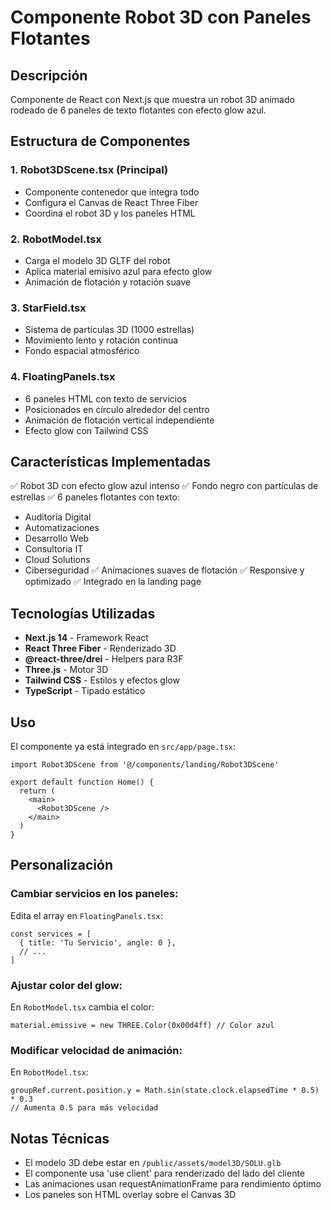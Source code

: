 # Componente Robot 3D con Paneles Flotantes

## Descripción
Componente de React con Next.js que muestra un robot 3D animado rodeado de 6 paneles de texto flotantes con efecto glow azul.

## Estructura de Componentes

### 1. **Robot3DScene.tsx** (Principal)
- Componente contenedor que integra todo
- Configura el Canvas de React Three Fiber
- Coordina el robot 3D y los paneles HTML

### 2. **RobotModel.tsx**
- Carga el modelo 3D GLTF del robot
- Aplica material emisivo azul para efecto glow
- Animación de flotación y rotación suave

### 3. **StarField.tsx**
- Sistema de partículas 3D (1000 estrellas)
- Movimiento lento y rotación continua
- Fondo espacial atmosférico

### 4. **FloatingPanels.tsx**
- 6 paneles HTML con texto de servicios
- Posicionados en círculo alrededor del centro
- Animación de flotación vertical independiente
- Efecto glow con Tailwind CSS

## Características Implementadas

✅ Robot 3D con efecto glow azul intenso
✅ Fondo negro con partículas de estrellas
✅ 6 paneles flotantes con texto:
   - Auditoría Digital
   - Automatizaciones
   - Desarrollo Web
   - Consultoría IT
   - Cloud Solutions
   - Ciberseguridad
✅ Animaciones suaves de flotación
✅ Responsive y optimizado
✅ Integrado en la landing page

## Tecnologías Utilizadas

- **Next.js 14** - Framework React
- **React Three Fiber** - Renderizado 3D
- **@react-three/drei** - Helpers para R3F
- **Three.js** - Motor 3D
- **Tailwind CSS** - Estilos y efectos glow
- **TypeScript** - Tipado estático

## Uso

El componente ya está integrado en `src/app/page.tsx`:

```tsx
import Robot3DScene from '@/components/landing/Robot3DScene'

export default function Home() {
  return (
    <main>
      <Robot3DScene />
    </main>
  )
}
```

## Personalización

### Cambiar servicios en los paneles:
Edita el array en `FloatingPanels.tsx`:

```tsx
const services = [
  { title: 'Tu Servicio', angle: 0 },
  // ...
]
```

### Ajustar color del glow:
En `RobotModel.tsx` cambia el color:

```tsx
material.emissive = new THREE.Color(0x00d4ff) // Color azul
```

### Modificar velocidad de animación:
En `RobotModel.tsx`:

```tsx
groupRef.current.position.y = Math.sin(state.clock.elapsedTime * 0.5) * 0.3
// Aumenta 0.5 para más velocidad
```

## Notas Técnicas

- El modelo 3D debe estar en `/public/assets/model3D/SOLU.glb`
- El componente usa 'use client' para renderizado del lado del cliente
- Las animaciones usan requestAnimationFrame para rendimiento óptimo
- Los paneles son HTML overlay sobre el Canvas 3D
